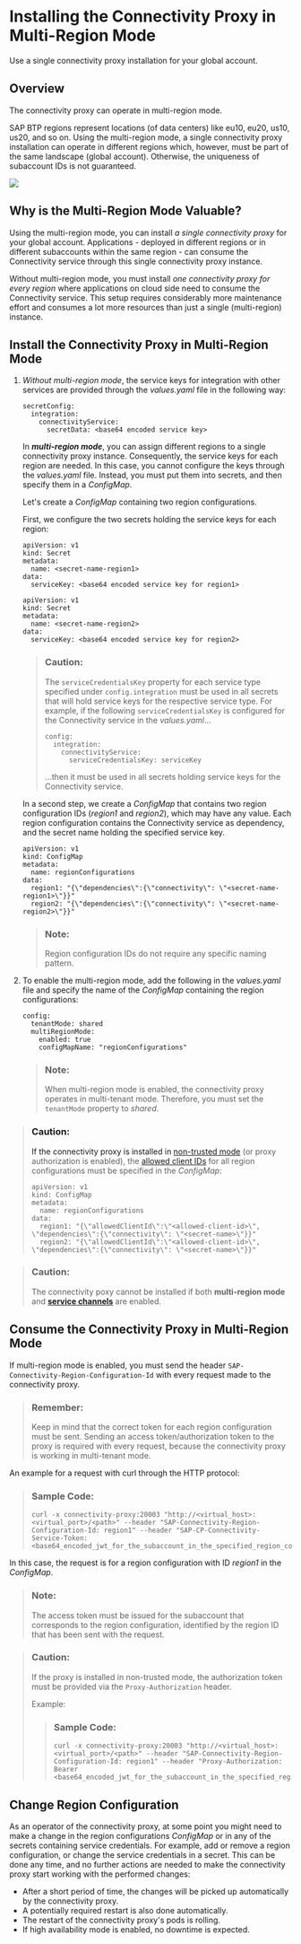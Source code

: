 <!-- loio72072ca49d944d9186c007d51bf66e0a -->

# Installing the Connectivity Proxy in Multi-Region Mode

Use a single connectivity proxy installation for your global account.



<a name="loio72072ca49d944d9186c007d51bf66e0a__section_fwy_zfq_rzb"/>

## Overview

The connectivity proxy can operate in multi-region mode.

SAP BTP regions represent locations \(of data centers\) like eu10, eu20, us10, us20, and so on. Using the multi-region mode, a single connectivity proxy installation can operate in different regions which, however, must be part of the same landscape \(global account\). Otherwise, the uniqueness of subaccount IDs is not guaranteed.

![](images/CS_CP_Multi_Region_5e8bfda.png)



<a name="loio72072ca49d944d9186c007d51bf66e0a__section_xvd_zfq_rzb"/>

## Why is the Multi-Region Mode Valuable?

Using the multi-region mode, you can install *a single connectivity proxy* for your global account. Applications - deployed in different regions or in different subaccounts within the same region - can consume the Connectivity service through this single connectivity proxy instance.

Without multi-region mode, you must install *one connectivity proxy for every region* where applications on cloud side need to consume the Connectivity service. This setup requires considerably more maintenance effort and consumes a lot more resources than just a single \(multi-region\) instance.



<a name="loio72072ca49d944d9186c007d51bf66e0a__section_eh1_zfq_rzb"/>

## Install the Connectivity Proxy in Multi-Region Mode

1.  *Without multi-region mode*, the service keys for integration with other services are provided through the *values.yaml* file in the following way:

    ```
    secretConfig:
      integration:
        connectivityService:
          secretData: <base64 encoded service key>
    ```

    In ***multi-region mode***, you can assign different regions to a single connectivity proxy instance. Consequently, the service keys for each region are needed. In this case, you cannot configure the keys through the *values.yaml* file. Instead, you must put them into secrets, and then specify them in a *ConfigMap*.

    Let's create a *ConfigMap* containing two region configurations.

    First, we configure the two secrets holding the service keys for each region:

    ```
    apiVersion: v1
    kind: Secret
    metadata:
      name: <secret-name-region1>
    data:
      serviceKey: <base64 encoded service key for region1>
    ```

    ```
    apiVersion: v1
    kind: Secret
    metadata:
      name: <secret-name-region2>
    data:
      serviceKey: <base64 encoded service key for region2>
    ```

    > ### Caution:  
    > The `serviceCredentialsKey` property for each service type specified under `config.integration` must be used in all secrets that will hold service keys for the respective service type. For example, if the following `serviceCredentialsKey` is configured for the Connectivity service in the *values.yaml*...
    > 
    > ```
    > config:
    >   integration:
    >     connectivityService:
    >       serviceCredentialsKey: serviceKey
    > ```
    > 
    > ...then it must be used in all secrets holding service keys for the Connectivity service.

    In a second step, we create a *ConfigMap* that contains two region configuration IDs \(*region1* and *region2*\), which may have any value. Each region configuration contains the Connectivity service as dependency, and the secret name holding the specified service key.

    ```
    apiVersion: v1
    kind: ConfigMap
    metadata:
      name: regionConfigurations
    data:
      region1: "{\"dependencies\":{\"connectivity\": \"<secret-name-region1>\"}}"
      region2: "{\"dependencies\":{\"connectivity\": \"<secret-name-region2>\"}}"
    ```

    > ### Note:  
    > Region configuration IDs do not require any specific naming pattern.

2.  To enable the multi-region mode, add the following in the *values.yaml* file and specify the name of the *ConfigMap* containing the region configurations:

    ```
    config:
      tenantMode: shared
      multiRegionMode:
        enabled: true
        configMapName: "regionConfigurations"
    ```

    > ### Note:  
    > When multi-region mode is enabled, the connectivity proxy operates in multi-tenant mode. Therefore, you must set the `tenantMode` property to *shared*.


> ### Caution:  
> If the connectivity proxy is installed in [non-trusted mode](operational-modes-148bbad.md) \(or proxy authorization is enabled\), the [allowed client IDs](security-proxy-authorization-96fc958.md) for all region configurations must be specified in the *ConfigMap*:
> 
> ```
> apiVersion: v1
> kind: ConfigMap
> metadata:
>   name: regionConfigurations
> data:
>   region1: "{\"allowedClientId\":\"<allowed-client-id>\", \"dependencies\":{\"connectivity\": \"<secret-name>\"}}"
>   region2: "{\"allowedClientId\":\"<allowed-client-id>\", \"dependencies\":{\"connectivity\": \"<secret-name>\"}}"
> ```

> ### Caution:  
> The connectivity poxy cannot be installed if both **multi-region mode** and **[service channels](service-channels-on-premise-to-cloud-connectivity-bbd3040.md)** are enabled.



<a name="loio72072ca49d944d9186c007d51bf66e0a__section_msr_yfq_rzb"/>

## Consume the Connectivity Proxy in Multi-Region Mode

If multi-region mode is enabled, you must send the header `SAP-Connectivity-Region-Configuration-Id` with every request made to the connectivity proxy.

> ### Remember:  
> Keep in mind that the correct token for each region configuration must be sent. Sending an access token/authorization token to the proxy is required with every request, because the connectivity proxy is working in multi-tenant mode.

An example for a request with curl through the HTTP protocol:

> ### Sample Code:  
> ```
> curl -x connectivity-proxy:20003 "http://<virtual_host>:<virtual_port>/<path>" --header "SAP-Connectivity-Region-Configuration-Id: region1" --header "SAP-CP-Connectivity-Service-Token: <base64_encoded_jwt_for_the_subaccount_in_the_specified_region_configuration>"
> ```

In this case, the request is for a region configuration with ID *region1* in the *ConfigMap*.

> ### Note:  
> The access token must be issued for the subaccount that corresponds to the region configuration, identified by the region ID that has been sent with the request.

> ### Caution:  
> If the proxy is installed in non-trusted mode, the authorization token must be provided via the `Proxy-Authorization` header.
> 
> Example:
> 
> > ### Sample Code:  
> > ```
> > curl -x connectivity-proxy:20003 "http://<virtual_host>:<virtual_port>/<path>" --header "SAP-Connectivity-Region-Configuration-Id: region1" --header "Proxy-Authorization: Bearer <base64_encoded_jwt_for_the_subaccount_in_the_specified_region_configuration>"
> > ```



<a name="loio72072ca49d944d9186c007d51bf66e0a__section_h2g_yfq_rzb"/>

## Change Region Configuration

As an operator of the connectivity proxy, at some point you might need to make a change in the region configurations *ConfigMap* or in any of the secrets containing service credentials. For example, add or remove a region configuration, or change the service credentials in a secret. This can be done any time, and no further actions are needed to make the connectivity proxy start working with the performed changes:

-   After a short period of time, the changes will be picked up automatically by the connectivity proxy.
-   A potentially required restart is also done automatically.
-   The restart of the connectivity proxy's pods is rolling.
-   If high availability mode is enabled, no downtime is expected.


